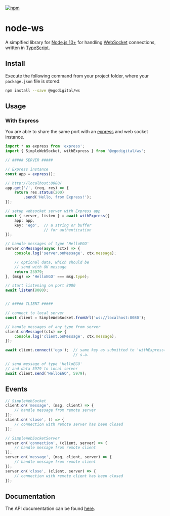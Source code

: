 [![npm](https://img.shields.io/npm/v/@egodigital/ws.svg)](https://www.npmjs.com/package/@egodigital/ws)

# node-ws

A simplfied library for [Node.js 10+](https://nodejs.org/docs/latest-v10.x/api/) for handling [WebSocket](https://en.wikipedia.org/wiki/WebSocket) connections, written in [TypeScript](https://www.typescriptlang.org/).

## Install

Execute the following command from your project folder, where your `package.json` file is stored:

```bash
npm install --save @egodigital/ws
```

## Usage

### With Express

You are able to share the same port with an [express](http://expressjs.com/) and web socket instance.

```typescript
import * as express from 'express';
import { SimpleWebSocket, withExpress } from '@egodigital/ws';

// ##### SERVER #####

// Express instance
const app = express();

// http://localhost:8080/
app.get('/', (req, res) => {
    return res.status(200)
        .send('Hello, from Express!');
});

// setup websocket server with Express app
const { server, listen } = await withExpress({
    app: app,
    key: 'ego',  // a string or buffer
                 // for authentication
});

// handle messages of type 'HelloEGO'
server.onMessage(async (ctx) => {
    console.log('server.onMessage', ctx.message);

    // optional data, which should be
    // send with OK message
    return 23979;
}, (msg) => 'HelloEGO' === msg.type);

// start listening on port 8080
await listen(8080);


// ##### CLIENT #####

// connect to local server
const client = SimpleWebSocket.fromUrl('ws://localhost:8080');

// handle messages of any type from server
client.onMessage((ctx) => {
    console.log('client.onMessage', ctx.message);
});

await client.connect('ego');  // same key as submitted to 'withExpress()'
                              // s.a.

// send message of type 'HelloEGO'
// and data 5979 to local server
await client.send('HelloEGO', 5979);
```

## Events

```typescript
// SimpleWebSocket
client.on('message', (msg, client) => {
    // handle message from remote server
});
client.on('close', () => {
    // connection with remote server has been closed
});

// SimpleWebSocketServer
server.on('connection', (client, server) => {
    // handle message from remote client
});
server.on('message', (msg, client, server) => {
    // handle message from remote client
});
server.on('close', (client, server) => {
    // connection with remote client has been closed
});
```

## Documentation

The API documentation can be found [here](https://egodigital.github.io/ws/).
